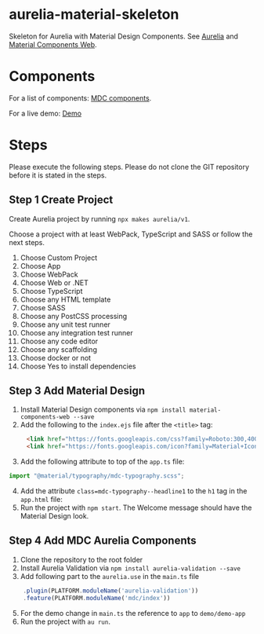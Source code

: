 # aurelia-material-skeleton

Skeleton for Aurelia with Material Design Components.
See [Aurelia](https://github.com/aurelia) and [Material Components Web](https://github.com/material-components/material-components-web).

# Components

For a list of components: [MDC components](https://github.com/arjendeblok/aurelia-material-skeleton/tree/master/src/mdc).

For a live demo: [Demo](http://www.arjendeblok.nl/aurelia-material-demo/)

# Steps

Please execute the following steps. Please do not clone the GIT repository before it is stated in the steps. 

## Step 1 Create Project

Create Aurelia project by running `npx makes aurelia/v1`.

Choose a project with at least WebPack, TypeScript and SASS or follow the next steps.

1. Choose Custom Project
2. Choose App
3. Choose WebPack
4. Choose Web or .NET
5. Choose TypeScript
6. Choose any HTML template
7. Choose SASS
8. Choose any PostCSS processing
9. Choose any unit test runner
10. Choose any integration test runner
11. Choose any code editor
12. Choose any scaffolding
13. Choose docker or not
14. Choose Yes to install dependencies

## Step 3 Add Material Design

1. Install Material Design components via `npm install material-components-web --save`
2. Add the following to the `index.ejs` file after the `<title>` tag:
```html
     <link href="https://fonts.googleapis.com/css?family=Roboto:300,400,500" rel="stylesheet">
     <link href="https://fonts.googleapis.com/icon?family=Material+Icons" rel="stylesheet">
```
3. Add the following attribute to top of the `app.ts` file: 
```typescript
import "@material/typography/mdc-typography.scss";
```
4. Add the attribute `class=mdc-typography--headline1` to the `h1` tag in the `app.html` file: 
5. Run the project with `npm start`. The Welcome message should have the Material Design look.

## Step 4 Add MDC Aurelia Components

1. Clone the repository to the root folder
2. Install Aurelia Validation via `npm install aurelia-validation --save`
3. Add following part to the `aurelia.use` in the `main.ts` file
```javascript
    .plugin(PLATFORM.moduleName('aurelia-validation'))
    .feature(PLATFORM.moduleName('mdc/index'))
```
5. For the demo change in `main.ts` the reference to `app` to `demo/demo-app`
6. Run the project with `au run`. 


